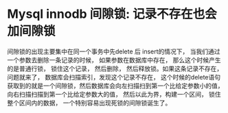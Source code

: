# Mysql innodb 间隙锁: 记录不存在也会加间隙锁

间隙锁的出现主要集中在同一个事务中先delete 后 insert的情况下， 当我们通过一个参数去删除一条记录的时候， 如果参数在数据库中存在， 那么这个时候产生的是普通行锁， 锁住这个记录， 然后删除， 然后释放锁。如果这条记录不存在，问题就来了， 数据库会扫描索引，发现这个记录不存在，  这个时候的delete语句获取到的就是一个间隙锁，然后数据库会向左扫描扫到第一个比给定参数小的值， 向右扫描扫描到第一个比给定参数大的值，  然后以此为界，构建一个区间， 锁住整个区间内的数据， 一个特别容易出现死锁的间隙锁诞生了。 

